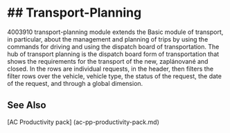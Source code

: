 ﻿---
Title: "transport-planning"
Author: Autocont
Ms. custom: on
Ms date: 02/26/2018
reviewer: Ms.
Ms. suite:
Ms. _pltfrm tgt:
Ms. topic: article
MS Sales: dynamics-nav-2018
Ms. translationtype: Human Translation
Ms. sourcegitcommit: 
Ms. openlocfilehash: 
Ms. contentlocale: cs-cz
Ms. lasthandoff: 02/26/2018

---

# ## <a name = "ac-pp-transport-planning.md" > </a> Transport-Planning

4003910 transport-planning module extends the Basic module of transport, in particular, about the management and planning of trips by using the commands for driving and using the dispatch board of transportation.
The hub of transport planning is the dispatch board form of transportation that shows the requirements for the transport of the new, zaplánované and closed. In the rows are individual requests, in the header, then filters the filter rows over the vehicle, vehicle type, the status of the request, the date of the request, and through a global dimension. 

## <a name = "see-also" > </a>See Also  
[AC Productivity pack] (ac-pp-productivity-pack.md)  
